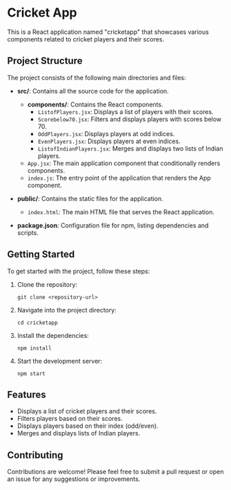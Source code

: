 # Cricket App

This is a React application named "cricketapp" that showcases various components related to cricket players and their scores.

## Project Structure

The project consists of the following main directories and files:

- **src/**: Contains all the source code for the application.
  - **components/**: Contains the React components.
    - `ListofPlayers.jsx`: Displays a list of players with their scores.
    - `Scorebelow70.jsx`: Filters and displays players with scores below 70.
    - `OddPlayers.jsx`: Displays players at odd indices.
    - `EvenPlayers.jsx`: Displays players at even indices.
    - `ListofIndianPlayers.jsx`: Merges and displays two lists of Indian players.
  - `App.jsx`: The main application component that conditionally renders components.
  - `index.js`: The entry point of the application that renders the App component.

- **public/**: Contains the static files for the application.
  - `index.html`: The main HTML file that serves the React application.

- **package.json**: Configuration file for npm, listing dependencies and scripts.

## Getting Started

To get started with the project, follow these steps:

1. Clone the repository:
   ```
   git clone <repository-url>
   ```

2. Navigate into the project directory:
   ```
   cd cricketapp
   ```

3. Install the dependencies:
   ```
   npm install
   ```

4. Start the development server:
   ```
   npm start
   ```

## Features

- Displays a list of cricket players and their scores.
- Filters players based on their scores.
- Displays players based on their index (odd/even).
- Merges and displays lists of Indian players.

## Contributing

Contributions are welcome! Please feel free to submit a pull request or open an issue for any suggestions or improvements.